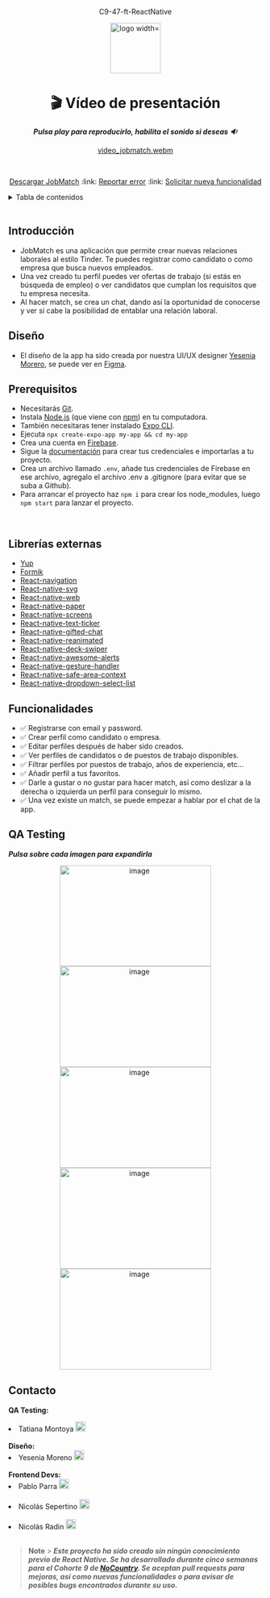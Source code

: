 
<div align="center">
  <p align="center">C9-47-ft-ReactNative</p>
  <p align="center">   
    <image src="https://user-images.githubusercontent.com/98957023/222693439-c7cdb4da-89f0-414c-ac9e-f4a52cd5f800.png"        alt="logo width="200" height="100">
  </p>

# **:clapper: Vídeo de presentación**

**_Pulsa play para reproducirlo, habilita el sonido si deseas :sound:_**

[video_jobmatch.webm](https://user-images.githubusercontent.com/98957023/222695129-5df800a7-567a-4899-b8bc-4ab8f30e3b41.webm)

  <br />
  
  <p align="center">
    <a href="https://drive.google.com/file/d/1UD8evgeo8afK1Zifod-eAc6ROREokwjy/view?usp=share_link" target="_blank">Descargar JobMatch</a>
    :link:
    <a href="https://github.com/No-Country/C9-47-ft-ReactNative/issues" target="_blank">Reportar error</a>
    :link:
    <a href="https://github.com/No-Country/C9-47-ft-ReactNative/issues" target="_blank">Solicitar nueva funcionalidad</a>
  </p>
</div>

<details>
  <summary>Tabla de contenidos</summary>
  <ol>
    <li><a href="#introducción">Introducción</a></li>       
    <li><a href="#diseño">Diseño</a></li>   
    <li><a href="#prerequisitos">Prerequisitos</a></li>    
    <li><a href="#librerías-externas">Librerias externas</a></li>
    <li><a href="#funcionalidades">Funcionalidades</a></li>
    <li><a href="#qa-testing">QA Testing</a></li>
    <li><a href="#contacto">Contacto</a></li>
  </ol>
</details>

<br />

## Introducción

- JobMatch es una aplicación que permite crear nuevas relaciones laborales al estilo Tinder. Te puedes registrar como candidato o como empresa que busca nuevos empleados.
- Una vez creado tu perfil puedes ver ofertas de trabajo (si estás en búsqueda de empleo) o ver candidatos que cumplan los requisitos que tu empresa necesita.
- Al hacer match, se crea un chat, dando así la oportunidad de conocerse y ver si cabe la posibilidad de entablar una relación laboral.

## Diseño

- El diseño de la app ha sido creada por nuestra UI/UX designer [Yesenia Morero](https://www.linkedin.com/in/yesenia-moreno-bernal/), se puede ver en [Figma](https://www.figma.com/file/7LXyAnXTSPlwpIZfNyhl9T/JobMatch*?node-id=3%3A271&t=LuAB7656ZLoEoyh2-0).

## Prerequisitos

- Necesitarás [Git](https://git-scm.com).
- Instala [Node.js](https://nodejs.org/en/download/) (que viene con [npm](http://npmjs.com)) en tu computadora.
- También necesitaras tener instalado [Expo CLI](https://docs.expo.dev/workflow/expo-cli/).
- Ejecuta `npx create-expo-app my-app && cd my-app`
- Crea una cuenta en [Firebase](https://firebase.google.com/).
- Sigue la [documentación](https://firebase.google.com/docs/web/setup?hl=es-419) para crear tus credenciales e importarlas a tu proyecto.
- Crea un archivo llamado `.env`, añade tus credenciales de Firebase en ese archivo, agregalo el archivo .env a .gitignore (para evitar que se suba a Github).
- Para arrancar el proyecto haz `npm i` para crear los node_modules, luego `npm start` para lanzar el proyecto.
<br />

## Librerías externas

- [Yup](https://github.com/jquense/yup)
- [Formik](https://formik.org/)
- [React-navigation](https://reactnavigation.org/)
- [React-native-svg](https://github.com/software-mansion/react-native-svg)
- [React-native-web](https://necolas.github.io/react-native-web/)
- [React-native-paper](https://reactnativepaper.com/)
- [React-native-screens](https://github.com/software-mansion/react-native-screens)
- [React-native-text-ticker](https://www.npmjs.com/package/react-native-text-ticker)
- [React-native-gifted-chat](https://github.com/FaridSafi/react-native-gifted-chat)
- [React-native-reanimated](https://docs.swmansion.com/react-native-reanimated/)
- [React-native-deck-swiper](https://www.npmjs.com/package/react-native-deck-swiper)
- [React-native-awesome-alerts](https://www.npmjs.com/package/react-native-awesome-alerts)
- [React-native-gesture-handler](https://docs.swmansion.com/react-native-gesture-handler/)
- [React-native-safe-area-context](https://github.com/th3rdwave/react-native-safe-area-context)
- [React-native-dropdown-select-list](https://www.npmjs.com/package/react-native-dropdown-select-list)

## Funcionalidades

- :white_check_mark: Registrarse con email y password.
- :white_check_mark: Crear perfil como candidato o empresa.
- :white_check_mark: Editar perfiles después de haber sido creados.
- :white_check_mark: Ver perfiles de candidatos o de puestos de trabajo disponibles.
- :white_check_mark: Filtrar perfiles por puestos de trabajo, años de experiencia, etc...
- :white_check_mark: Añadir perfil a tus favoritos.
- :white_check_mark: Darle a gustar o no gustar para hacer match, así como deslizar a la derecha o izquierda un perfil para conseguir lo mismo.
- :white_check_mark: Una vez existe un match, se puede empezar a hablar por el chat de la app.


## QA Testing
**_Pulsa sobre cada imagen para expandirla_**
<p align="center">
<img src="https://user-images.githubusercontent.com/98957023/222697406-0bb22d1b-6043-4a45-a59c-242f0125f619.png" alt="image" width="300" height="200" style="display:inline-block">
<img src="https://user-images.githubusercontent.com/98957023/222697646-82d6361c-0c67-4059-9392-8f5af16b6294.png" alt="image" width="300" height="200" style="display:inline-block">
<br />
<img src="https://user-images.githubusercontent.com/98957023/222697793-3c7fa65c-3a61-4343-9b9b-db03ebd9443c.png" alt="image" width="300" height="200" style="display:inline-block">
<img src="https://user-images.githubusercontent.com/98957023/222697915-a42296cb-7f74-4609-b39c-f56b82b1c10b.png" alt="image" width="300" height="200" style="display:inline-block">
<img src="https://user-images.githubusercontent.com/98957023/222697985-19974495-f79a-42e0-8021-89e4b6e7ab60.png" alt="image" width="300" height="200" style="display:inline-block">
</p>



## Contacto

<strong>QA Testing: </strong>
<li>Tatiana Montoya  <a target="_blank" href="https://www.linkedin.com/in/tatiana-montoya-73593654/"><img  width="20px" height="20px" src="https://lh3.googleusercontent.com/drive-viewer/AJc5JmT3rEWw0KwxXzlpI_BpGFOCQmGN4Bxy53pidk-bfuo02PpRqwIXqZ9ISLN5Nk0AJOg2Z_7JqZA=w1265-h817" /></a></li>
<br />
<strong>Diseño: </strong>
<li>Yesenia Moreno  <a target="_blank" href="https://www.linkedin.com/in/yesenia-moreno-bernal/"><img  width="20px" height="20px" src="https://lh3.googleusercontent.com/drive-viewer/AJc5JmT3rEWw0KwxXzlpI_BpGFOCQmGN4Bxy53pidk-bfuo02PpRqwIXqZ9ISLN5Nk0AJOg2Z_7JqZA=w1265-h817" /></a></li>
<br />
<strong>Frontend Devs: </strong>
<li>Pablo Parra  <a target="_blank" href="https://www.linkedin.com/in/pablo-parra-bcn/"><img  width="20px" height="20px" src="https://lh3.googleusercontent.com/drive-viewer/AJc5JmT3rEWw0KwxXzlpI_BpGFOCQmGN4Bxy53pidk-bfuo02PpRqwIXqZ9ISLN5Nk0AJOg2Z_7JqZA=w1265-h817" /></a></li>
<br />
<li>Nicolás Sepertino  <a target="_blank" href="https://www.linkedin.com/in/nicolassepertino/"><img  width="20px" height="20px" src="https://lh3.googleusercontent.com/drive-viewer/AJc5JmT3rEWw0KwxXzlpI_BpGFOCQmGN4Bxy53pidk-bfuo02PpRqwIXqZ9ISLN5Nk0AJOg2Z_7JqZA=w1265-h817" /></a></li>
<br />
<li>Nicolás Radin  <a target="_blank" href="https://www.linkedin.com/in/nico-radin/"><img  width="20px" height="20px" src="https://lh3.googleusercontent.com/drive-viewer/AJc5JmT3rEWw0KwxXzlpI_BpGFOCQmGN4Bxy53pidk-bfuo02PpRqwIXqZ9ISLN5Nk0AJOg2Z_7JqZA=w1265-h817" /></a></li>
<br />
  

> **Note** > **_Este proyecto ha sido creado sin ningún conocimiento previo de React Native.
> Se ha desarrollado durante cinco semanas para el Cohorte 9 de [NoCountry](https://www.nocountry.tech/perfilesit).
> Se aceptan pull requests para mejoras, así como nuevas funcionalidades o para avisar de posibles bugs encontrados durante su uso._**

                                                                                                             
